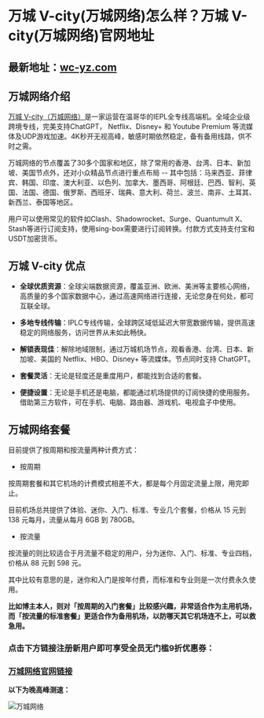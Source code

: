 # 万城 V-city(万城网络)怎么样？万城 V-city(万城网络)官网地址

## 最新地址：[wc-yz.com](https://user.vcsite02.com/#/sign-up?code=0BnXRJud)

## 万城网络介绍

[万城 V-city（万城网络）](https://user.vcsite02.com/#/sign-up?code=0BnXRJud)是一家运营在温哥华的IEPL全专线高端机。全域企业级跨境专线，完美支持ChatGPT， Netflix、Disney+ 和 Youtube Premium 等流媒体及UDP游戏加速。4K秒开无视高峰，敏感时期依然稳定，备有备用线路，供不时之需。

万城网络的节点覆盖了30多个国家和地区，除了常用的香港、台湾、日本、新加坡、美国节点外，还对小众精品节点进行重点布局 -- 其中包括：马来西亚、菲律宾、韩国、印度、澳大利亚、以色列、加拿大、墨西哥、阿根廷、巴西、智利、英国、法国、德国、俄罗斯、西班牙、瑞典、意大利、荷兰、波兰、南非、土耳其、新西兰、泰国等地区。

用户可以使用常见的软件如Clash、Shadowrocket、Surge、Quantumult X、Stash等进行订阅支持，使用sing-box需要进行订阅转换。付款方式支持支付宝和USDT加密货币。

## 万城 V-city 优点

- **全球优质资源**：全球尖端数据资源，覆盖亚洲、欧洲、美洲等主要核心网络，高质量的多个国家数据中心，通过高速网络进行连接，无论您身在何处，都可互联全球。

- **多地专线传输**：IPLC专线传输，全球跨区域低延迟大带宽数据传输，提供高速稳定的网络服务，访问世界从未如此畅快。

- **解锁表现佳**：解除地域限制，通过万城机场节点，观看香港、台湾、日本、新加坡、美国的 Netflix、HBO、Disney+ 等流媒体。节点同时支持 ChatGPT。

- **套餐灵活**：无论是轻度还是重度用户，都能找到合适的套餐。

- **便捷设置**：无论是手机还是电脑，都能通过机场提供的订阅快捷的使用服务。借助第三方软件，可在手机、电脑、路由器、游戏机、电视盒子中使用。

## 万城网络套餐

目前提供了按周期和按流量两种计费方式：

- 按周期

按周期套餐和其它机场的计费模式相差不大，都是每个月固定流量上限，用完即止。

目前机场总共提供了体验、迷你、入门、标准、专业几个套餐，价格从 15 元到 138 元每月，流量从每月 6GB 到 780GB。

- 按流量

按流量的则比较适合于月流量不稳定的用户，分为迷你、入门、标准、专业四档，价格从 88 元到 598 元。

其中比较有意思的是，迷你和入门是按年付费，而标准和专业则是一次付费永久使用。

**比如博主本人，则对「按周期的入门套餐」比较感兴趣，非常适合作为主用机场，而「按流量的标准套餐」更适合作为备用机场，以防哪天其它机场连不上，可以救急用。**

### 点击下方链接注册新用户即可享受全员无门槛9折优惠券：

### [万城网络官网链接](https://user.vcsite02.com/#/sign-up?code=0BnXRJud)


**以下为晚高峰测速：**

![万城网络](https://github.com/user-attachments/assets/d35bb7c2-fcb1-48ea-b1fc-39cdfeac5bd5)

